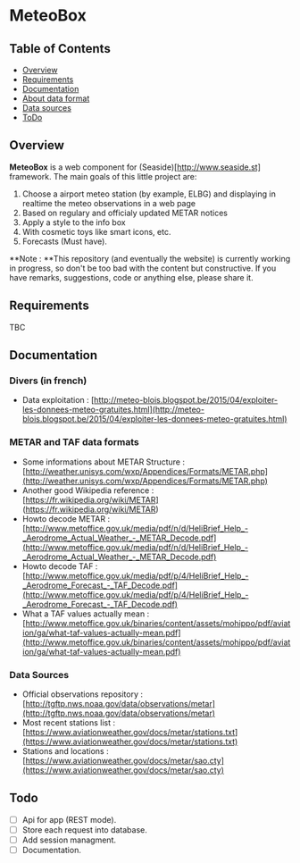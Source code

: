 # MeteoBox

Table of Contents
-----------------

* [Overview](#overview)
* [Requirements](#requirements)
* [Documentation](#documentation)
* [About data format](#metar-and-taf-data-formats)
* [Data sources](#data-sources)
* [ToDo](#todo)


Overview
--------

**MeteoBox** is a web component for (Seaside)[http://www.seaside.st] framework.
The main goals of this little project are:

1. Choose a airport meteo station (by example, ELBG) and displaying in realtime the meteo observations in a web page 
2. Based on regulary and officialy updated METAR notices
3. Apply a style to the info box
4. With cosmetic toys like smart icons, etc.
5. Forecasts (Must have).

**Note : **This repository (and eventually the website) is currently working in progress, so don't be too bad with the content but constructive. If you have remarks, suggestions, code or anything else, please share it.

Requirements
------------
TBC

Documentation
-------------

### Divers (in french)

* Data exploitation : [http://meteo-blois.blogspot.be/2015/04/exploiter-les-donnees-meteo-gratuites.html](http://meteo-blois.blogspot.be/2015/04/exploiter-les-donnees-meteo-gratuites.html)

### METAR and TAF data formats

* Some informations about METAR Structure : [http://weather.unisys.com/wxp/Appendices/Formats/METAR.php](http://weather.unisys.com/wxp/Appendices/Formats/METAR.php)
* Another good Wikipedia reference : [https://fr.wikipedia.org/wiki/METAR] (https://fr.wikipedia.org/wiki/METAR)
* Howto decode METAR : [http://www.metoffice.gov.uk/media/pdf/n/d/HeliBrief_Help_-_Aerodrome_Actual_Weather_-_METAR_Decode.pdf](http://www.metoffice.gov.uk/media/pdf/n/d/HeliBrief_Help_-_Aerodrome_Actual_Weather_-_METAR_Decode.pdf)
* Howto decode TAF : [http://www.metoffice.gov.uk/media/pdf/p/4/HeliBrief_Help_-_Aerodrome_Forecast_-_TAF_Decode.pdf](http://www.metoffice.gov.uk/media/pdf/p/4/HeliBrief_Help_-_Aerodrome_Forecast_-_TAF_Decode.pdf)
* What a TAF values actually mean : [http://www.metoffice.gov.uk/binaries/content/assets/mohippo/pdf/aviation/ga/what-taf-values-actually-mean.pdf](http://www.metoffice.gov.uk/binaries/content/assets/mohippo/pdf/aviation/ga/what-taf-values-actually-mean.pdf)

### Data Sources

* Official observations repository : [http://tgftp.nws.noaa.gov/data/observations/metar](http://tgftp.nws.noaa.gov/data/observations/metar)
* Most recent stations list : [https://www.aviationweather.gov/docs/metar/stations.txt](https://www.aviationweather.gov/docs/metar/stations.txt)
* Stations and locations : [https://www.aviationweather.gov/docs/metar/sao.cty](https://www.aviationweather.gov/docs/metar/sao.cty)


Todo
----

* [ ] Api for app (REST mode).
* [ ] Store each request into database.
* [ ] Add session managment.
* [ ] Documentation.
